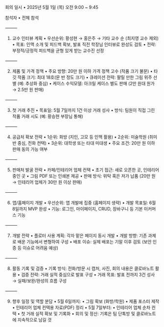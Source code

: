 회의 일시
	•	2025년 5월 1일 (목) 오전 9:00 ~ 9:45

참석자
	•	전체 참석

⸻

1. 교수 인터뷰 계획
	•	우선순위: 황성현 → 홍은주 → 기타 교수 순 (최지영 교수 제외)
	•	목표: 인맥 소개 및 피드백 확보, 발표 직전 학장님 인터뷰로 완성도 검토
	•	전략: 부정적/긍정적 피드백을 균형 있게 받는 교수진 선정

⸻

2. 제품 및 가격 정책
	•	주요 방향: 20만 원 이하 가격 정책 고수 (작품 크기 불문)
	•	타깃 작품 크기: 최대 18호(문 반 정도 크기)
	•	큐레이션 전략: 팔릴 만한 그림 위주 선별 (예: 추상화 중심)
	•	케이스 수익모델: 아크릴 케이스 별도 판매 (2만 원대 원가 → 2.5만 원 판매)

⸻

3. 첫 거래 추진
	•	목표일: 5월 7일까지 1건 이상 거래 성사
	•	방식: 팀원이 직접 그린 작품 거래 시도 (예: 황승현 부장님 통해)

⸻

4. 공급처 확보 전략
	•	1순위: 화방 (지인, 고모 등 인맥 활용)
	•	2순위: 미술학원 (취미반 중심, 전화 컨택)
	•	3순위: 대학생 또는 타대 미대생
	•	주요 조건: 20만 원 이하 판매 동의 가능 여부

⸻

5. 판매처 발굴 전략
	•	카페/인테리어 업체 컨택
	•	초기 접근: 새로 오픈한 곳, 인테리어 중인 곳
	•	그림 PDF 또는 인쇄본 제공
	•	판매 방식: 위탁 혹은 저가 납품 (20만 원 → 인테리어 업체가 30만 원 이상 판매)

⸻

6. 앱/홈페이지 개발
	•	우선순위: 앱 개발에 집중 (홈페이지 생략)
	•	개발 목표일: 6월 8일까지 MVP 완성
	•	기능: 로그인, 마이페이지, CRUD, 장바구니 등 기본 이커머스 기능

⸻

7. 개발 전략
	•	플로터 사용 계획: 각자 맡은 페이지 동시 개발
	•	개발 방향: 기존 과제로 배운 기능에서 변형하여 구성
	•	배포 이슈: 실제 배포는 기말 이후 검토 (보안 인증 등 이슈로 어려움 예상)

⸻

8. 활동 기록 및 검증
	•	기록 방식: 전화/방문 시 캡처, 사진, 회의 내용은 클로바노트 활용
	•	검증 전략: 거래 실적 중심으로 발표 구성
	•	거래 목표: 발표 전까지 3건 성사 → 실패/보완/완성의 흐름 구성

⸻

9. 향후 일정 및 역할 분담
	•	5월 6일까지:
	•	그림 확보 (화방/학원)
	•	제품 포스터 제작
	•	인테리어 업체 컨택용 자료(PDF) 정리
	•	5월 7일부터:
	•	인테리어 업체 순차 컨택
	•	첫 거래 실적 확보 및 기록화
	•	회의 및 정산: 기록은 팀 단톡방 및 클로바노트에 지속적으로 남길 것
